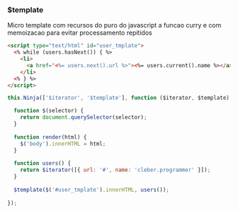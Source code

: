 ### $template

Micro template com recursos do puro do javascript a funcao curry e com memoizacao para evitar processamento repitidos

```html
<script type="text/html" id="user_tmplate">
  <% while (users.hasNext()) { %>
    <li>
      <a href="<%= users.next().url %>"><%= users.current().name %></a>
    </li>
  <% } %>
</script>
```

```javascript
this.Ninja(['$iterator', '$template'], function ($iterator, $template) {

  function $(selector) {
    return document.querySelector(selector);
  }
  
  function render(html) {
    $('body').innerHTML = html;
  }
  
  function users() {
    return $iterator([{ url: '#', name: 'cleber.programmer' }]);
  }
  
  $template($('#user_tmplate').innerHTML, users());
  
});
```
